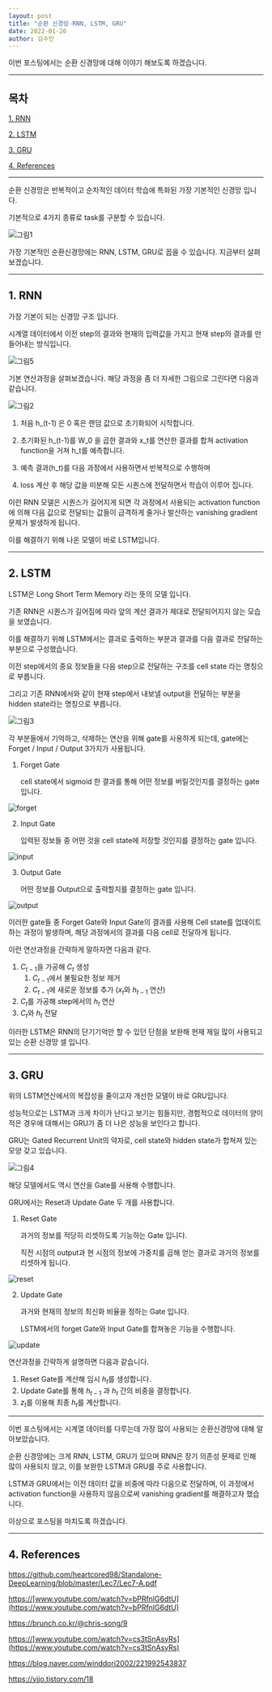```yaml
---
layout: post
title: "순환 신경망-RNN, LSTM, GRU"
date: 2022-01-26
author: 김수민
---
```


이번 포스팅에서는 순환 신경망에 대해 이야기 해보도록 하겠습니다.

---

## 목차

[1. RNN](#1-rnn)

[2. LSTM](#2-lstm)

[3. GRU](#3-gru)

[4. References](#4-references)

---

순환 신경망은 반복적이고 순차적인 데이터 학습에 특화된 가장 기본적인 신경망 입니다.

기본적으로 4가지 종류로 task를 구분할 수 있습니다.

![그림1](https://user-images.githubusercontent.com/87166420/151270200-a5159997-ce33-4906-b07c-d617b61c8dc8.png)



가장 기본적인 순환신경망에는 RNN, LSTM, GRU로 꼽을 수 있습니다. 지금부터 살펴보겠습니다.

---

## 1. RNN

가장 기본이 되는 신경망 구조 입니다.

시계열 데이터에서 이전 step의 결과와 현재의 입력값을 가지고 현재 step의 결과를 만들어내는 방식입니다.

![그림5](https://user-images.githubusercontent.com/87166420/151270313-875776ab-c8d8-4ca6-8ca8-b57bcd728916.png)



기본 연산과정을 살펴보겠습니다. 해당 과정을 좀 더 자세한 그림으로 그린다면 다음과 같습니다.

![그림2](https://user-images.githubusercontent.com/87166420/151270336-13a077b4-5f31-4c7f-b395-f916a39ad19a.png)


1. 처음 h_(t-1) 은 0 혹은 랜덤 값으로 초기화되어 시작합니다.

2. 초기화된 h_(t-1)를 W_0 을 곱한 결과와 x_t를 연산한 결과를 합쳐 activation function을 거쳐  h_t를 예측합니다.
3. 예측 결과(h_t)를 다음 과정에서 사용하면서 반복적으로 수행하며
4. loss 계산 후 해당 값을 미분해 모든 시퀀스에 전달하면서 학습이 이루어 집니다.



이런 RNN 모델은 시퀀스가 길어지게 되면 각 과정에서 사용되는 activation function에 의해 다음 값으로 전달되는 값들이 급격하게 줄거나 발산하는 vanishing gradient문제가 발생하게 됩니다.

이를 해결하기 위해 나온 모델이 바로 LSTM입니다.

---

## 2. LSTM

LSTM은 Long Short Term Memory 라는 뜻의 모델 입니다.

기존 RNN은 시퀀스가 길어짐에 따라 앞의 계산 결과가 제대로 전달되어지지 않는 모습을 보였습니다.

이를 해결하기 위해 LSTM에서는 결과로 출력하는 부분과 결과를 다음 결과로 전달하는 부분으로 구성했습니다.

이전 step에서의 중요 정보들을 다음 step으로 전달하는 구조를 cell state 라는 명칭으로 부릅니다.

그리고 기존 RNN에서와 같이 현재 step에서 내보낼 output을 전달하는 부분을 hidden state라는 명칭으로 부릅니다.

![그림3](https://user-images.githubusercontent.com/87166420/151270371-8e6e58e8-2bdf-4ebe-ae1f-dd63bcd259a0.png)



각 부분들에서 기억하고, 삭제하는 연산을 위해 gate를 사용하게 되는데, gate에는 Forget / Input / Output 3가지가 사용됩니다.

1. Forget Gate

	cell state에서 sigmoid 한 결과를 통해 어떤 정보를 버릴것인지를 결정하는 gate입니다.

![forget](https://user-images.githubusercontent.com/87166420/151270537-b82258d5-e273-4238-b545-42bcedb51606.png)


2. Input Gate

   입력된 정보들 중 어떤 것을 cell state에 저장할 것인지를 결정하는 gate 입니다.

![input](https://user-images.githubusercontent.com/87166420/151270555-5f443a54-e2ee-4147-ab76-0aa15892cb56.png)

3. Output Gate

   어떤 정보를 Output으로 출력할지를 결정하는 gate 입니다.

![output](https://user-images.githubusercontent.com/87166420/151270577-20d2830d-de1b-4866-b537-758bb09a270e.png)



이러한 gate들 중 Forget Gate와 Input Gate의 결과를 사용해 Cell state를 업데이트 하는 과정이 발생하며, 해당 과정에서의 결과를 다음 cell로 전달하게 됩니다.

이런 연산과정을 간략하게 말하자면 다음과 같다.

1. $C_{t-1}$을 가공해 $C_{t}$ 생성
   1. $C_{t-1}$에서 불필요한 정보 제거
   2. $C_{t-1}$에 새로운 정보를 추가 ($x_{t}$와 $h_{t-1}$ 연산)
2. $C_{t}$를 가공해 step에서의 $h_{t}$ 연산
3. $C_{t}$와 $h_{t}$ 전달


이러한 LSTM은 RNN의 단기기억만 할 수 있던 단점을 보완해 현재 제일 많이 사용되고 있는 순환 신경망 셀 입니다.

---

## 3. GRU

위의 LSTM연산에서의 복잡성을 줄이고자 개선한 모델이 바로 GRU입니다.

성능적으로는 LSTM과 크게 차이가 난다고 보기는 힘들지만, 경험적으로 데이터의 양이 적은 경우에 대해서는 GRU가 좀 더 나은 성능을 보인다고 합니다.

GRU는 Gated Recurrent Unit의 약자로, cell state와 hidden state가 합쳐져 있는 모양 갖고 있습니다.

![그림4](https://user-images.githubusercontent.com/87166420/151270429-3e97dc28-7a7c-49e9-b842-e1abc2241477.png)

해당 모델에서도 역시 연산을 Gate를 사용해 수행합니다.

GRU에서는 Reset과 Update Gate 두 개를 사용합니다.

1. Reset Gate

   과거의 정보를 적당히 리셋하도록 기능하는 Gate 입니다.

   직전 시점의 output과 현 시점의 정보에 가중치를 곱해 얻는 결과로 과거의 정보를 리셋하게 됩니다.

![reset](https://user-images.githubusercontent.com/87166420/151270634-ab3509fd-c0b9-4d84-bd1c-3d47a0aaa273.png)

2. Update Gate


   과거와 현재의 정보의 최신화 비율을 정하는 Gate 입니다.

   LSTM에서의 forget Gate와 Input Gate를 합쳐놓은 기능을 수행합니다.

![update](https://user-images.githubusercontent.com/87166420/151270649-72a259c1-28cd-4508-a542-e1814368fbc5.png)

연산과정을 간략하게 설명하면 다음과 같습니다.

1. Reset Gate를 계산해 임시  $h_{t}$를 생성합니다.
2. Update Gate를 통해 $h_{t-1}$ 과 $h_{t}$ 간의 비중을 결정합니다.
3.  $z_{t}$를 이용해 최종  $h_{t}$를 계산합니다.

---

이번 포스팅에서는 시계열 데이터를 다루는데 가장 많이 사용되는 순환신경망에 대해 알아보았습니다.

순환 신경망에는 크게 RNN, LSTM, GRU가 있으며 RNN은 장기 의존성 문제로 인해 많이 사용되지 않고, 이를 보완한 LSTM과 GRU를 주로 사용합니다.

LSTM과 GRU에서는 이전 데이터 값을 비중에 따라 다음으로 전달하며, 이 과정에서 activation function을 사용하지 않음으로써 vanishing gradient를 해결하고자 했습니다.



이상으로 포스팅을 마치도록 하겠습니다.

---

## 4. References

[https](https://github.com/heartcored98/Standalone-DeepLearning/blob/master/Lec7/Lec7-A.pdf)[://](https://github.com/heartcored98/Standalone-DeepLearning/blob/master/Lec7/Lec7-A.pdf)[github.com/heartcored98/Standalone-DeepLearning/blob/master/Lec7/Lec7-A.pdf](https://github.com/heartcored98/Standalone-DeepLearning/blob/master/Lec7/Lec7-A.pdf)

[https://](https://www.youtube.com/watch?v=bPRfnlG6dtU)[www.youtube.com/watch?v=bPRfnlG6dtU](https://www.youtube.com/watch?v=bPRfnlG6dtU)

[https](https://brunch.co.kr/@chris-song/9)[://brunch.co.kr/@](https://brunch.co.kr/@chris-song/9)[chris-song/9](https://brunch.co.kr/@chris-song/9)

[https://](https://www.youtube.com/watch?v=cs3tSnAsyRs)[www.youtube.com/watch?v=cs3tSnAsyRs](https://www.youtube.com/watch?v=cs3tSnAsyRs)

[https](https://blog.naver.com/winddori2002/221992543837)[://](https://blog.naver.com/winddori2002/221992543837)[blog.naver.com/winddori2002/221992543837](https://blog.naver.com/winddori2002/221992543837)

https://yjjo.tistory.com/18

